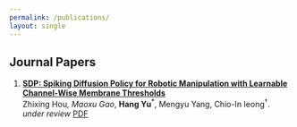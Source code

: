 ```yaml
---
permalink: /publications/
layout: single
---
```


## Journal Papers


1. **[SDP: Spiking Diffusion Policy for Robotic Manipulation with Learnable Channel-Wise Membrane Thresholds](https://arxiv.org/abs/2409.11195)**  
   Zhixing Hou<sup>*</sup>, Maoxu Gao<sup>*</sup>, **Hang Yu**<sup>*</sup>, Mengyu Yang, Chio-In Ieong<sup>†</sup>.  
   _under review_ [PDF](https://arxiv.org/pdf/2409.11195)
